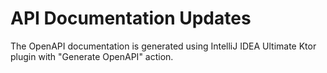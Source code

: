 # API Documentation Updates

The OpenAPI documentation is generated using IntelliJ IDEA Ultimate Ktor plugin with "Generate OpenAPI" action.